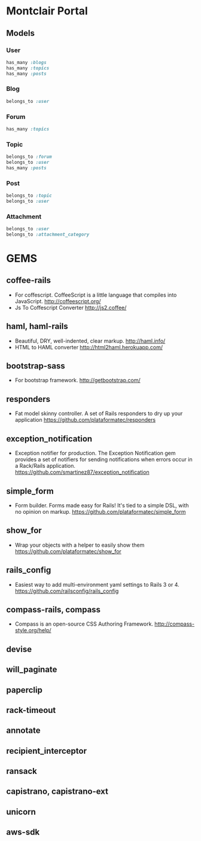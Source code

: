 # Montclair Portal

## Models
### User
```ruby
has_many :blogs
has_many :topics
has_many :posts
```
### Blog
```ruby
belongs_to :user
```
### Forum
```ruby
has_many :topics
```
### Topic
```ruby
belongs_to :forum
belongs_to :user
has_many :posts
```
### Post
```ruby
belongs_to :topic
belongs_to :user
```

### Attachment
```ruby
belongs_to :user
belongs_to :attachment_category
```

# GEMS

## coffee-rails
* For coffescript. CoffeeScript is a little language that compiles into JavaScript. http://coffeescript.org/
* Js To Coffescript Converter http://js2.coffee/

## haml, haml-rails
* Beautiful, DRY, well-indented, clear markup. http://haml.info/
* HTML to HAML converter http://html2haml.herokuapp.com/

## bootstrap-sass
* For bootstrap framework. http://getbootstrap.com/

## responders
* Fat model skinny controller. A set of Rails responders to dry up your application https://github.com/plataformatec/responders

## exception_notification
* Exception notifier for production. The Exception Notification gem provides a set of notifiers for sending notifications when errors occur in a Rack/Rails application. https://github.com/smartinez87/exception_notification


## simple_form
* Form builder. Forms made easy for Rails! It's tied to a simple DSL, with no opinion on markup. https://github.com/plataformatec/simple_form

## show_for
* Wrap your objects with a helper to easily show them https://github.com/plataformatec/show_for

## rails_config
* Easiest way to add multi-environment yaml settings to Rails 3 or 4. https://github.com/railsconfig/rails_config

## compass-rails, compass
* Compass is an open-source CSS Authoring Framework. http://compass-style.org/help/

## devise
## will_paginate
## paperclip
## rack-timeout
## annotate
## recipient_interceptor
## ransack
## capistrano, capistrano-ext
## unicorn
## aws-sdk
